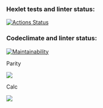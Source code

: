 ### Hexlet tests and linter status:
[![Actions Status](https://github.com/Exodzz/php-project-45/actions/workflows/hexlet-check.yml/badge.svg)](https://github.com/Exodzz/php-project-45/actions)

### Codeclimate and linter status:
[![Maintainability](https://api.codeclimate.com/v1/badges/25883c731ebc3a207227/maintainability)](https://codeclimate.com/github/Exodzz/php-project-45/maintainability)

[//]: # ([![Test Coverage]&#40;https://api.codeclimate.com/v1/badges/25883c731ebc3a207227/test_coverage&#41;]&#40;https://codeclimate.com/github/Exodzz/php-project-45/test_coverage&#41;)

Parity

<a href="https://asciinema.org/connect/5b979a35-0174-423b-a65b-0e26f15fbed5" target="_blank"><img src="https://asciinema.org/a/eRXhzNe7kUmHcfYFwSXqX4WRG.svg"/></a>

Calc

<a href="https://asciinema.org/a/iyYo5x5PZUV2gQuRS1HnN9ndo" target="_blank"><img src="	https://asciinema.org/a/iyYo5x5PZUV2gQuRS1HnN9ndo.svg"/></a>
